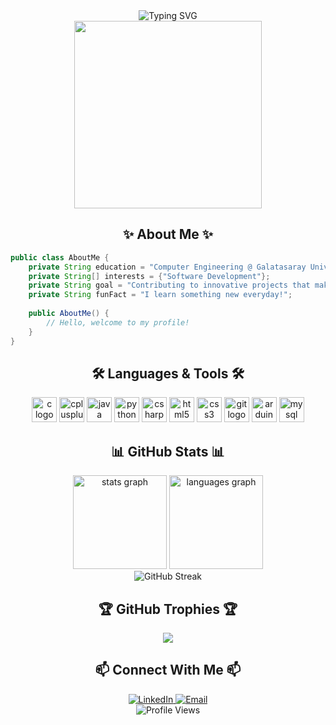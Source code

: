 <div align="center">
  <img src="https://readme-typing-svg.herokuapp.com?font=Montserrat&weight=600&size=40&duration=4000&pause=1000&color=87CEEB&center=true&vCenter=true&width=800&height=80&lines=Hello!+I'm+Ayşenur+Hepgüven+👋;Computer+Engineering+Student+💻;Passionate+Developer+✨" alt="Typing SVG" />
</div>

<div align="center">
  <img src="(https://miro.medium.com/v2/resize:fit:640/format:webp/1*wjS6uzRF7lCVabZWraCM7w.gif)" width="300" />
</div>

<h2 align="center">✨ About Me ✨</h2>

```java
public class AboutMe {
    private String education = "Computer Engineering @ Galatasaray University";
    private String[] interests = {"Software Development"};
    private String goal = "Contributing to innovative projects that make a difference";
    private String funFact = "I learn something new everyday!";
    
    public AboutMe() {
        // Hello, welcome to my profile!
    }
}
```

<h2 align="center">🛠️ Languages & Tools 🛠️</h2>

<p align="center">
  <img src="https://cdn.jsdelivr.net/gh/devicons/devicon/icons/c/c-original.svg" height="40" alt="c logo" />
  <img src="https://cdn.jsdelivr.net/gh/devicons/devicon/icons/cplusplus/cplusplus-original.svg" height="40" alt="cplusplus logo" />
  <img src="https://cdn.jsdelivr.net/gh/devicons/devicon/icons/java/java-original.svg" height="40" alt="java logo" />
  <img src="https://cdn.jsdelivr.net/gh/devicons/devicon/icons/python/python-original.svg" height="40" alt="python logo" />
  <img src="https://cdn.jsdelivr.net/gh/devicons/devicon/icons/csharp/csharp-original.svg" height="40" alt="csharp logo" />
  <img src="https://cdn.jsdelivr.net/gh/devicons/devicon/icons/html5/html5-original.svg" height="40" alt="html5 logo" />
  <img src="https://cdn.jsdelivr.net/gh/devicons/devicon/icons/css3/css3-original.svg" height="40" alt="css3 logo" />
  <img src="https://cdn.jsdelivr.net/gh/devicons/devicon/icons/git/git-original.svg" height="40" alt="git logo" />
  <img src="https://cdn.jsdelivr.net/gh/devicons/devicon/icons/arduino/arduino-original.svg" height="40" alt="arduino logo" />
  <img src="https://cdn.jsdelivr.net/gh/devicons/devicon/icons/mysql/mysql-original.svg" height="40" alt="mysql logo" />
</p>

<h2 align="center">📊 GitHub Stats 📊</h2>

<div align="center">
  <img src="https://github-readme-stats.vercel.app/api?username=aysenurhepguven0&show_icons=true&theme=buefy" height="150" alt="stats graph" />
  <img src="https://github-readme-stats.vercel.app/api/top-langs?username=aysenurhepguven0&locale=en&hide_title=false&layout=compact&card_width=320&langs_count=5&theme=buefy&hide_border=false" height="150" alt="languages graph" />
</div>

<div align="center">
  <img src="https://github-readme-streak-stats.herokuapp.com/?user=aysenurhepguven0&theme=buefy" alt="GitHub Streak" />
</div>

<h2 align="center">🏆 GitHub Trophies 🏆</h2>

<p align="center">
  <img src="https://github-profile-trophy.vercel.app/?username=aysenurhepguven0&theme=flat&column=3&row=1&margin-w=15&no-frame=true" />
</p>

<h2 align="center">📫 Connect With Me 📫</h2>

<div align="center">
  <a href="https://linkedin.com/in/ayşenur-hepgüven" target="_blank">
    <img src="https://img.shields.io/badge/-LinkedIn-87CEEB?style=for-the-badge&logo=linkedin&logoColor=white" alt="LinkedIn"/>
  </a>
  <a href="mailto:youremail@example.com" target="_blank">
    <img src="https://img.shields.io/badge/-Email-87CEEB?style=for-the-badge&logo=gmail&logoColor=white" alt="Email"/>
  </a>
</div>

<div align="center">
  <img src="https://komarev.com/ghpvc/?username=aysenurhepguven0&color=87CEEB&style=flat-square" alt="Profile Views" />
</div>
